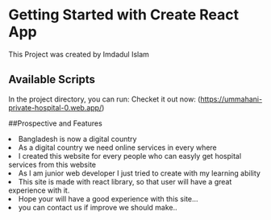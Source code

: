 # Getting Started with Create React App

This Project was created by Imdadul Islam

## Available Scripts

In the project directory, you can run:
Checket it out now:
(https://ummahani-private-hospital-0.web.app/)

##Prospective and Features

<li>Bangladesh is now a digital country</li>
<li>As a digital country we need online services in every where</li>
<li>I created this website for every people who can easyly get hospital services from this website</li>
<li>As I am junior web developer I just tried to create with my learning ability</li>
<li>This site is made with react library, so that user will have a great experience with it.</li>
<li>Hope your will have a good experience with this site...</li>
<li>you can contact us if improve we should make..</li>